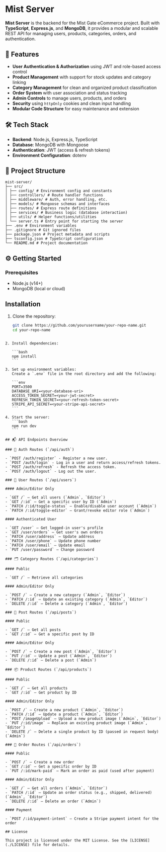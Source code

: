 # Mist Server

**Mist Server** is the backend for the Mist Gate eCommerce project. Built with **TypeScript**, **Express.js**, and **MongoDB**, it provides a modular and scalable REST API for managing users, products, categories, orders, and authentication.

## 🚀 Features

- **User Authentication & Authorization** using JWT and role-based access control
- **Product Management** with support for stock updates and category linking
- **Category Management** for clean and organized product classification
- **Order System** with user association and status tracking
- **Admin Controls** to manage users, products, and orders
- **Security** using `httpOnly` cookies and clean input handling
- **Modular Code Structure** for easy maintenance and extension

## 🛠️ Tech Stack

- **Backend**: Node.js, Express.js, TypeScript
- **Database**: MongoDB with Mongoose
- **Authentication**: JWT (access & refresh tokens)
- **Environment Configuration**: dotenv

## 📂 Project Structure

```
mist-server/
├── src/
│ ├── config/ # Environment config and constants
│ ├── controllers/ # Route handler functions
│ ├── middleware/ # Auth, error handling, etc.
│ ├── models/ # Mongoose schemas and interfaces
│ ├── routes/ # Express route definitions
│ ├── services/ # Business logic (database interaction)
│ ├── utils/ # Helper functions/utilities
│ └── server.ts # Entry point for starting the server
├── .env # Environment variables
├── .gitignore # Git ignored files
├── package.json # Project metadata and scripts
├── tsconfig.json # TypeScript configuration
└── README.md # Project documentation
```

## ⚙️ Getting Started

### Prerequisites

- Node.js (v14+)
- MongoDB (local or cloud)

## Installation

1. Clone the repository:

   ```bash
   git clone https://github.com/yourusername/your-repo-name.git
   cd your-repo-name
   ```

````

2. Install dependencies:

   ```bash
   npm install
   ```

3. Set up environment variables:
   Create a `.env` file in the root directory and add the following:

   ```env
   PORT=3500
   DATABASE_URI=<your-database-uri>
   ACCESS_TOKEN_SECRET=<your-jwt-secret>
   REFRESH_TOKEN_SECRET=<your-refresh-token-secret>
   STRIPE_API_SECRET=<your-stripe-api-secret>
   ```

4. Start the server:
   ```bash
   npm run dev
   ```

## 📬 API Endpoints Overview

### 🔐 Auth Routes (`/api/auth`)

- `POST /auth/register` - Register a new user.
- `POST /auth/login` - Log in a user and return access/refresh tokens.
- `POST /auth/refresh` - Refresh the access token.
- `POST /auth/logout` - Log out the user.

### 👤 User Routes (`/api/users`)

#### Admin/Editor Only

- `GET /` – Get all users (`Admin`, `Editor`)
- `GET /:id` – Get a specific user by ID (`Admin`)
- `PATCH /:id/toggle-status` – Enable/disable user account (`Admin`)
- `PATCH /:id/toggle-editor` – Grant/revoke editor role (`Admin`)

#### Authenticated User

- `GET /user` – Get logged-in user's profile
- `GET /user/orders` – Get user's own orders
- `PATCH /user/address` – Update address
- `PATCH /user/phone` – Update phone number
- `PATCH /user/email` – Update email
- `PUT /user/password` – Change password

### 🗂️ Category Routes (`/api/categories`)

#### Public

- `GET /` – Retrieve all categories

#### Admin/Editor Only

- `POST /` – Create a new category (`Admin`, `Editor`)
- `PATCH /:id` – Update an existing category (`Admin`, `Editor`)
- `DELETE /:id` – Delete a category (`Admin`, `Editor`)

### 📝 Post Routes (`/api/posts`)

#### Public

- `GET /` – Get all posts
- `GET /:id` – Get a specific post by ID

#### Admin/Editor Only

- `POST /` – Create a new post (`Admin`, `Editor`)
- `PUT /:id` – Update a post (`Admin`, `Editor`)
- `DELETE /:id` – Delete a post (`Admin`)

### 📦 Product Routes (`/api/products`)

#### Public

- `GET /` – Get all products
- `GET /:id` – Get product by ID

#### Admin/Editor Only

- `POST /` – Create a new product (`Admin`, `Editor`)
- `PATCH /:id` – Update a product (`Admin`, `Editor`)
- `POST /imageUpload` – Upload a new product image (`Admin`, `Editor`)
- `PUT /:id/image` – Replace an existing product image (`Admin`, `Editor`)
- `DELETE /` – Delete a single product by ID (passed in request body) (`Admin`)

### 🧾 Order Routes (`/api/orders`)

#### Public

- `POST /` – Create a new order
- `GET /:id` – Get a specific order by ID
- `PUT /:id/mark-paid` – Mark an order as paid (used after payment)

#### Admin/Editor Only

- `GET /` – Get all orders (`Admin`, `Editor`)
- `PATCH /:id` – Update an order status (e.g., shipped, delivered) (`Admin`, `Editor`)
- `DELETE /:id` – Delete an order (`Admin`)

#### Payment

- `POST /:id/payment-intent` – Create a Stripe payment intent for the order

## License

This project is licensed under the MIT License. See the [LICENSE](./LICENSE) file for details.
````
